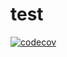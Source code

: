 # test
[![codecov][codecov-badge]][codecov-link]

[codecov-badge]:   https://codecov.io/gh/yawo-hse/test/branch/origin/graph/badge.svg
[codecov-link]:    https://codecov.io/gh/yawo-hse/test
